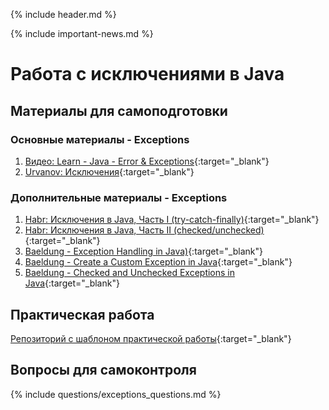 {% include header.md %}

{% include important-news.md %}

Работа с исключениями в Java
===

Материалы для самоподготовки
---------------------
### Основные материалы - Exceptions
1. [Видео: Learn - Java - Error & Exceptions](https://learn.by/courses/course-v1:EPAM+JEE+ext1/about){:target="_blank"}
1. [Urvanov: Исключения](https://urvanov.ru/2016/05/02/java-8-%d0%b8%d1%81%d0%ba%d0%bb%d1%8e%d1%87%d0%b5%d0%bd%d0%b8%d1%8f){:target="_blank"}

### Дополнительные материалы - Exceptions
1. [Habr: Исключения в Java, Часть I (try-catch-finally)](https://habr.com/ru/company/golovachcourses/blog/223821/){:target="_blank"}
1. [Habr: Исключения в Java, Часть II (checked/unchecked)](https://habr.com/ru/company/golovachcourses/blog/225585/){:target="_blank"}
1. [Baeldung - Exception Handling in Java)](https://www.baeldung.com/java-exceptions){:target="_blank"}
1. [Baeldung - Create a Custom Exception in Java](https://www.baeldung.com/java-new-custom-exception){:target="_blank"}
1. [Baeldung - Checked and Unchecked Exceptions in Java](https://www.baeldung.com/java-checked-unchecked-exceptions){:target="_blank"}

Практическая работа
---------------------
[Репозиторий с шаблоном практической работы](https://github.com/java-online-course/java-exceptions-template){:target="_blank"}

Вопросы для самоконтроля
---------------------
{% include questions/exceptions_questions.md %}
